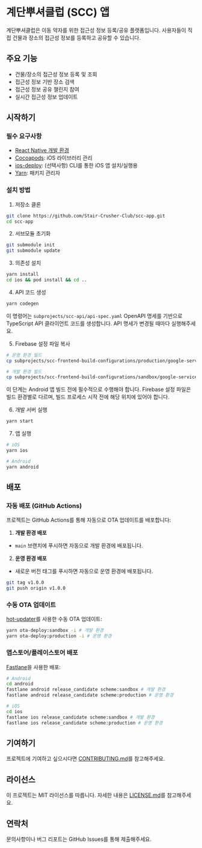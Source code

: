 # 계단뿌셔클럽 (SCC) 앱

계단뿌셔클럽은 이동 약자를 위한 접근성 정보 등록/공유 플랫폼입니다. 사용자들이 직접 건물과 장소의 접근성 정보를 등록하고 공유할 수 있습니다.

## 주요 기능

- 건물/장소의 접근성 정보 등록 및 조회
- 접근성 정보 기반 장소 검색
- 접근성 정보 공유 챌린지 참여
- 실시간 접근성 정보 업데이트

## 시작하기

### 필수 요구사항

- [React Native 개발 환경](https://reactnative.dev/docs/environment-setup#installing-dependencies)
- [Cocoapods](https://cocoapods.org/): iOS 라이브러리 관리
- [ios-deploy](https://github.com/ios-control/ios-deploy): (선택사항) CLI를 통한 iOS 앱 설치/실행용
- [Yarn](https://yarnpkg.com/): 패키지 관리자

### 설치 방법

1. 저장소 클론
```sh
git clone https://github.com/Stair-Crusher-Club/scc-app.git
cd scc-app
```

2. 서브모듈 초기화
```sh
git submodule init
git submodule update
```

3. 의존성 설치
```sh
yarn install
cd ios && pod install && cd ..
```

4. API 코드 생성
```sh
yarn codegen
```
이 명령어는 `subprojects/scc-api/api-spec.yaml` OpenAPI 명세를 기반으로 TypeScript API 클라이언트 코드를 생성합니다. API 명세가 변경될 때마다 실행해주세요.

5. Firebase 설정 파일 복사
```sh
# 운영 환경 빌드
cp subprojects/scc-frontend-build-configurations/production/google-services.json android/app/src/production/

# 개발 환경 빌드
cp subprojects/scc-frontend-build-configurations/sandbox/google-services.json android/app/src/sandbox/
```
이 단계는 Android 앱 빌드 전에 필수적으로 수행해야 합니다. Firebase 설정 파일은 빌드 환경별로 다르며, 빌드 프로세스 시작 전에 해당 위치에 있어야 합니다.

6. 개발 서버 실행
```sh
yarn start
```

7. 앱 실행
```sh
# iOS
yarn ios

# Android
yarn android
```

## 배포

### 자동 배포 (GitHub Actions)

프로젝트는 GitHub Actions를 통해 자동으로 OTA 업데이트를 배포합니다:

1. **개발 환경 배포**
- `main` 브랜치에 푸시하면 자동으로 개발 환경에 배포됩니다.

2. **운영 환경 배포**
- 새로운 버전 태그를 푸시하면 자동으로 운영 환경에 배포됩니다.
```sh
git tag v1.0.0
git push origin v1.0.0
```

### 수동 OTA 업데이트

[hot-updater](https://github.com/invertase/hot-updater)를 사용한 수동 OTA 업데이트:

```sh
yarn ota-deploy:sandbox -i # 개발 환경
yarn ota-deploy:production -i # 운영 환경
```

### 앱스토어/플레이스토어 배포

[Fastlane](https://fastlane.tools/)을 사용한 배포:

```sh
# Android
cd android
fastlane android release_candidate scheme:sandbox # 개발 환경
fastlane android release_candidate scheme:production # 운영 환경

# iOS
cd ios
fastlane ios release_candidate scheme:sandbox # 개발 환경
fastlane ios release_candidate scheme:production # 운영 환경
```

## 기여하기

프로젝트에 기여하고 싶으시다면 [CONTRIBUTING.md](CONTRIBUTING.md)를 참고해주세요.

## 라이선스

이 프로젝트는 MIT 라이선스를 따릅니다. 자세한 내용은 [LICENSE.md](LICENSE.md)를 참고해주세요.

## 연락처

문의사항이나 버그 리포트는 GitHub Issues를 통해 제출해주세요.
